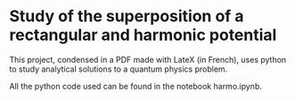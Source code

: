 # Study of the superposition of a rectangular and harmonic potential

This project, condensed in a PDF made with LateX (in French), uses python to study analytical solutions to a quantum physics problem.

All the python code used can be found in the notebook harmo.ipynb.
